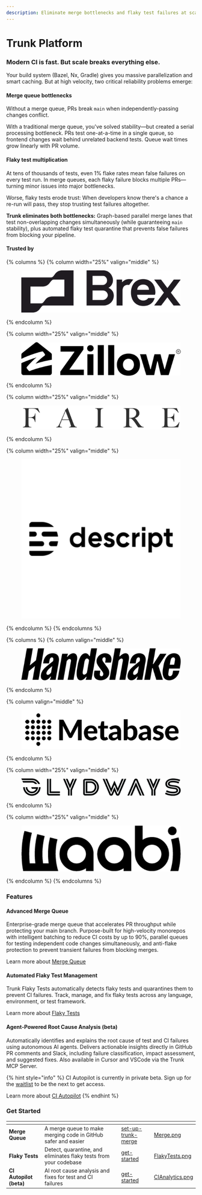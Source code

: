 ```yaml
---
description: Eliminate merge bottlenecks and flaky test failures at scale
---
```


# Trunk Platform

### Modern CI is fast. But scale breaks everything else.

Your build system (Bazel, Nx, Gradle) gives you massive parallelization and smart caching. But at high velocity, two critical reliability problems emerge:

#### **Merge queue bottlenecks**

Without a merge queue, PRs break `main` when independently-passing changes conflict.

With a traditional merge queue, you've solved stability—but created a serial processing bottleneck. PRs test one-at-a-time in a single queue, so frontend changes wait behind unrelated backend tests. Queue wait times grow linearly with PR volume.

#### **Flaky test multiplication**

At tens of thousands of tests, even 1% flake rates mean false failures on every test run. In merge queues, each flaky failure blocks multiple PRs—turning minor issues into major bottlenecks.

Worse, flaky tests erode trust: When developers know there's a chance a re-run will pass, they stop trusting test failures altogether.

**Trunk eliminates both bottlenecks:** Graph-based parallel merge lanes that test non-overlapping changes simultaneously (while guaranteeing `main` stability), plus automated flaky test quarantine that prevents false failures from blocking your pipeline.

#### Trusted by

{% columns %}
{% column width="25%" valign="middle" %}
<figure><picture><source srcset=".gitbook/assets/Brex_Inc_White.png" media="(prefers-color-scheme: dark)"><img src=".gitbook/assets/Brex_Inc._Corporate_Logo.png" alt=""></picture><figcaption></figcaption></figure>
{% endcolumn %}

{% column width="25%" valign="middle" %}
<figure><picture><source srcset=".gitbook/assets/Zillow Logo_Secondary_RGB (1).png" media="(prefers-color-scheme: dark)"><img src=".gitbook/assets/Zillow Logo_Primary_RGB (2).png" alt=""></picture><figcaption></figcaption></figure>
{% endcolumn %}

{% column width="25%" valign="middle" %}
<figure><picture><source srcset=".gitbook/assets/Faire logo white.png" media="(prefers-color-scheme: dark)"><img src=".gitbook/assets/Faire logo (1).png" alt=""></picture><figcaption></figcaption></figure>
{% endcolumn %}

{% column width="25%" valign="middle" %}
<figure><picture><source srcset=".gitbook/assets/descript-logo-png_seeklogo-448113 (2).png" media="(prefers-color-scheme: dark)"><img src=".gitbook/assets/descript-logo-png_seeklogo-448113.png" alt=""></picture><figcaption></figcaption></figure>
{% endcolumn %}
{% endcolumns %}

{% columns %}
{% column valign="middle" %}
<figure><picture><source srcset=".gitbook/assets/Handshake_Wordmark_White_RGB1 (1).png" media="(prefers-color-scheme: dark)"><img src=".gitbook/assets/Handshake_Wordmark_Nori_RGB.png" alt=""></picture><figcaption></figcaption></figure>
{% endcolumn %}

{% column valign="middle" %}
<figure><picture><source srcset=".gitbook/assets/Metabase copy.png" media="(prefers-color-scheme: dark)"><img src=".gitbook/assets/Metabase.png" alt=""></picture><figcaption></figcaption></figure>
{% endcolumn %}

{% column width="25%" valign="middle" %}
<figure><picture><source srcset=".gitbook/assets/Glydways-horizontal-logos-white2.png" media="(prefers-color-scheme: dark)"><img src=".gitbook/assets/Glydways-horizontal-black (1).png" alt=""></picture><figcaption></figcaption></figure>
{% endcolumn %}

{% column width="25%" valign="middle" %}
<figure><picture><source srcset=".gitbook/assets/waabi-logo-rev copy.png" media="(prefers-color-scheme: dark)"><img src=".gitbook/assets/waabi-logo.png" alt=""></picture><figcaption></figcaption></figure>
{% endcolumn %}
{% endcolumns %}

### Features

#### Advanced Merge Queue

Enterprise-grade merge queue that accelerates PR throughput while protecting your main branch. Purpose-built for high-velocity monorepos with intelligent batching to reduce CI costs by up to 90%, parallel queues for testing independent code changes simultaneously, and anti-flake protection to prevent transient failures from blocking merges.

Learn more about [Merge Queue](broken-reference)

#### Automated Flaky Test Management

Trunk Flaky Tests automatically detects flaky tests and quarantines them to prevent CI failures. Track, manage, and fix flaky tests across any language, environment, or test framework.

Learn more about [Flaky Tests](flaky-tests/detection.md)

#### Agent-Powered Root Cause Analysis (beta)

Automatically identifies and explains the root cause of test and CI failures using autonomous AI agents. Delivers actionable insights directly in GitHub PR comments and Slack, including failure classification, impact assessment, and suggested fixes. Also available in Cursor and VSCode via the Trunk MCP Server.

{% hint style="info" %}
CI Autopilot is currently in private beta. Sign up for the [waitlist](https://trunk.io/ci-autopilot) to be the next to get access.

Learn more about [CI Autopilot](broken-reference)
{% endhint %}

### Get Started

<table data-view="cards" data-full-width="false"><thead><tr><th></th><th></th><th data-hidden></th><th data-hidden data-card-target data-type="content-ref"></th><th data-hidden data-card-cover data-type="files"></th></tr></thead><tbody><tr><td><strong>Merge Queue</strong></td><td>A merge queue to make merging code in GitHub safer and easier</td><td></td><td><a href="merge-queue/set-up-trunk-merge/">set-up-trunk-merge</a></td><td><a href=".gitbook/assets/Merge.png">Merge.png</a></td></tr><tr><td><strong>Flaky Tests</strong></td><td>Detect, quarantine, and eliminates flaky tests from your codebase</td><td></td><td><a href="flaky-tests/get-started/">get-started</a></td><td><a href=".gitbook/assets/FlakyTests.png">FlakyTests.png</a></td></tr><tr><td><strong>CI Autopilot (beta)</strong></td><td>AI root cause analysis and fixes for test and CI failures</td><td></td><td><a href="ci-autopilot/get-started/">get-started</a></td><td><a href=".gitbook/assets/CIAnalytics.png">CIAnalytics.png</a></td></tr></tbody></table>
